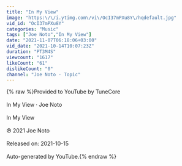 ```yaml
---
title: "In My View"
image: "https:\/\/i.ytimg.com\/vi\/OcI37mPXu8Y\/hqdefault.jpg"
vid_id: "OcI37mPXu8Y"
categories: "Music"
tags: ["Joe Noto","In My View"]
date: "2021-11-07T06:18:06+03:00"
vid_date: "2021-10-14T10:07:23Z"
duration: "PT3M4S"
viewcount: "1617"
likeCount: "61"
dislikeCount: "0"
channel: "Joe Noto - Topic"
---
```

{% raw %}Provided to YouTube by TuneCore<br /><br />In My View · Joe Noto<br /><br />In My View<br /><br />℗ 2021 Joe Noto<br /><br />Released on: 2021-10-15<br /><br />Auto-generated by YouTube.{% endraw %}
